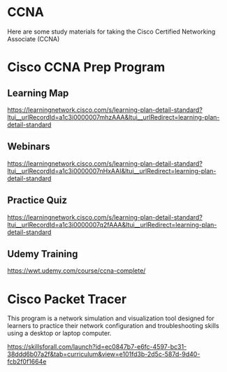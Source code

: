 # CCNA
Here are some study materials for taking the Cisco Certified Networking Associate (CCNA)

# Cisco CCNA Prep Program
## Learning Map
https://learningnetwork.cisco.com/s/learning-plan-detail-standard?ltui__urlRecordId=a1c3i0000007mhzAAA&ltui__urlRedirect=learning-plan-detail-standard

## Webinars
https://learningnetwork.cisco.com/s/learning-plan-detail-standard?ltui__urlRecordId=a1c3i0000007nHxAAI&ltui__urlRedirect=learning-plan-detail-standard

## Practice Quiz
https://learningnetwork.cisco.com/s/learning-plan-detail-standard?ltui__urlRecordId=a1c3i0000007q2fAAA&ltui__urlRedirect=learning-plan-detail-standard

## Udemy Training 
https://wwt.udemy.com/course/ccna-complete/

# Cisco Packet Tracer
This program is a network simulation and visualization tool designed for learners to practice their network configuration and troubleshooting skills using a desktop or laptop computer.

https://skillsforall.com/launch?id=ec0847b7-e6fc-4597-bc31-38ddd6b07a2f&tab=curriculum&view=e101fd3b-2d5c-587d-9d40-fcb2f0f1664e
